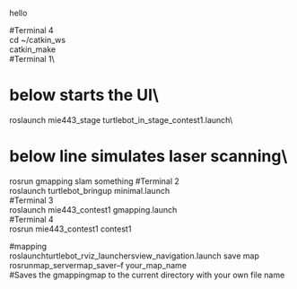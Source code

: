 hello


#Terminal 4\
cd ~/catkin_ws\
catkin_make\
#Terminal 1\
# below starts the UI\
roslaunch mie443_stage turtlebot_in_stage_contest1.launch\
# below line simulates laser scanning\
rosrun gmapping slam something
#Terminal 2\
roslaunch turtlebot_bringup minimal.launch\
#Terminal 3\
roslaunch mie443_contest1 gmapping.launch\
#Terminal 4\
rosrun mie443_contest1 contest1


#mapping\
roslaunchturtlebot_rviz_launchersview_navigation.launch
save map\
rosrunmap_servermap_saver–f your_map_name\
#Saves the gmappingmap to the current directory with your own file name
